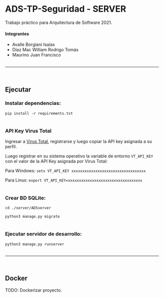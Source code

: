 # ADS-TP-Seguridad - SERVER
Trabajo práctico para Arquitectura de Software 2021.

#### Integrantes
- Avalle Borgiani Isaías
- Díaz Mac William Rodrigo Tomás
- Maurino Juan Francisco
<br/><br/>

----------------------
<br/>

## Ejecutar
### Instalar dependencias:
`pip install -r requirements.txt`
<br/><br/>
### API Key Virus Total
Ingresar a [Virus Total](https://www.virustotal.com/), registrarse y luego copiar la API key asignada a su perfil.

Luego registrar en su sistema operativo la variable de entorno `VT_API_KEY` con el valor de la API Key asignada por Virus Total:

Para Windows: `setx VT_API_KEY xxxxxxxxxxxxxxxxxxxxxxxxxxxxxxxxxx`

Para Linux: `export VT_API_KEY=xxxxxxxxxxxxxxxxxxxxxxxxxxxxxxxxxx`
<br/><br/>
### Crear BD SQLite:
`cd ./server/ADSserver`

`python3 manage.py migrate`
<br/><br/>
### Ejecutar servidor de desarrollo:
`python3 manage.py runserver`
<br/><br/>

----------------------
<br/>

## Docker
TODO: Dockerizar proyecto.